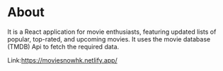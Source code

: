 # About
It is a React application for movie enthusiasts, featuring updated lists of popular, top-rated, and upcoming movies. It uses the movie database (TMDB) Api to fetch the required data.

Link:https://moviesnowhk.netlify.app/ 
